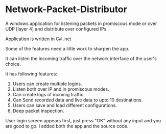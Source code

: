 # Network-Packet-Distributor
A windows application for listening packets in promiscous mode or over UDP [layer 4] and distribute over configured IPs. 

Application is written in C# .net

Some of the features need a little work to sharpen the app.

It can listen the incoming traffic over the network interface of the user's choice.

It has following features:

1. Users can create multiple logins.
2. Listen both over IP and in promiscous modes.
3. Can create logs of incomig traffic.
4. Can Send recorded data and live data to upto 10 destinations.
5. Users can save and load different configurations.
6. Deep packet inspection.

User login screen appears first, just press "OK" without any input and you are good to go.
I added both the app and the source code.
